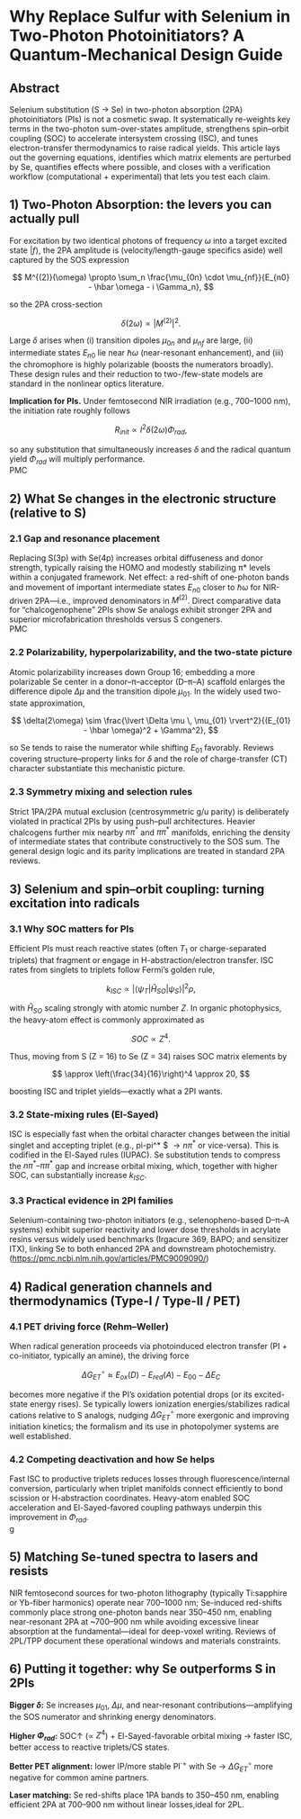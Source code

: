 # Why Replace Sulfur with Selenium in Two-Photon Photoinitiators? A Quantum-Mechanical Design Guide

## Abstract

Selenium substitution (S → Se) in two-photon absorption (2PA) photoinitiators (PIs) is not a cosmetic swap. It systematically re-weights key terms in the two-photon sum-over-states amplitude, strengthens spin–orbit coupling (SOC) to accelerate intersystem crossing (ISC), and tunes electron-transfer thermodynamics to raise radical yields. This article lays out the governing equations, identifies which matrix elements are perturbed by Se, quantifies effects where possible, and closes with a verification workflow (computational + experimental) that lets you test each claim.

## 1) Two-Photon Absorption: the levers you can actually pull

For excitation by two identical photons of frequency $\omega$ into a target excited state $\lvert f \rangle$, the 2PA amplitude is (velocity/length-gauge specifics aside) well captured by the SOS expression

$$
M^{(2)}(\omega) \propto \sum_n \frac{\mu_{0n} \cdot \mu_{nf}}{E_{n0} - \hbar \omega - i \Gamma_n},
$$

so the 2PA cross-section 

$$
\delta(2\omega) \propto \lvert M^{(2)} \rvert^2.
$$

Large $\delta$ arises when (i) transition dipoles $\mu_{0n}$ and $\mu_{nf}$ are large, (ii) intermediate states $E_{n0}$ lie near $\hbar \omega$ (near-resonant enhancement), and (iii) the chromophore is highly polarizable (boosts the numerators broadly). These design rules and their reduction to two-/few-state models are standard in the nonlinear optics literature.  


**Implication for PIs.** Under femtosecond NIR irradiation (e.g., 700–1000 nm), the initiation rate roughly follows

$$
R_{init} \propto I^2 \delta(2\omega) \Phi_{rad},
$$

so any substitution that simultaneously increases $\delta$ and the radical quantum yield $\Phi_{rad}$ will multiply performance.  
PMC

## 2) What Se changes in the electronic structure (relative to S)

### 2.1 Gap and resonance placement

Replacing S(3p) with Se(4p) increases orbital diffuseness and donor strength, typically raising the HOMO and modestly stabilizing π* levels within a conjugated framework. Net effect: a red-shift of one-photon bands and movement of important intermediate states $E_{n0}$ closer to $\hbar \omega$ for NIR-driven 2PA—i.e., improved denominators in $M^{(2)}$. Direct comparative data for “chalcogenophene” 2PIs show Se analogs exhibit stronger 2PA and superior microfabrication thresholds versus S congeners.  
PMC

### 2.2 Polarizability, hyperpolarizability, and the two-state picture

Atomic polarizability increases down Group 16; embedding a more polarizable Se center in a donor–π–acceptor (D–π–A) scaffold enlarges the difference dipole $\Delta \mu$ and the transition dipole $\mu_{01}$. In the widely used two-state approximation,

$$
\delta(2\omega) \sim \frac{\lvert \Delta \mu \, \mu_{01} \rvert^2}{(E_{01} - \hbar \omega)^2 + \Gamma^2},
$$

so Se tends to raise the numerator while shifting $E_{01}$ favorably. Reviews covering structure–property links for $\delta$ and the role of charge-transfer (CT) character substantiate this mechanistic picture.  


### 2.3 Symmetry mixing and selection rules

Strict 1PA/2PA mutual exclusion (centrosymmetric g/u parity) is deliberately violated in practical 2PIs by using push–pull architectures. Heavier chalcogens further mix nearby $n\pi^*$ and $\pi\pi^*$ manifolds, enriching the density of intermediate states that contribute constructively to the SOS sum. The general design logic and its parity implications are treated in standard 2PA reviews.  


## 3) Selenium and spin–orbit coupling: turning excitation into radicals

### 3.1 Why SOC matters for PIs

Efficient PIs must reach reactive states (often $T_1$ or charge-separated triplets) that fragment or engage in H-abstraction/electron transfer. ISC rates from singlets to triplets follow Fermi’s golden rule,

$$
k_{ISC} \propto \lvert \langle \psi_T \lvert \hat{H}_{SO} \rvert \psi_S \rangle \rvert^2 \rho,
$$

with $\hat{H}_{SO}$ scaling strongly with atomic number $Z$. In organic photophysics, the heavy-atom effect is commonly approximated as 

$$
SOC \propto Z^4.
$$

Thus, moving from S (Z = 16) to Se (Z = 34) raises SOC matrix elements by 

$$
\approx \left(\frac{34}{16}\right)^4 \approx 20,
$$

boosting ISC and triplet yields—exactly what a 2PI wants.  


### 3.2 State-mixing rules (El-Sayed)

ISC is especially fast when the orbital character changes between the initial singlet and accepting triplet (e.g., pi-pi^* $  $\rightarrow n\pi^*$ or vice-versa). This is codified in the El-Sayed rules (IUPAC). Se substitution tends to compress the $n\pi^*–\pi\pi^*$ gap and increase orbital mixing, which, together with higher SOC, can substantially increase $k_{ISC}$.  


### 3.3 Practical evidence in 2PI families

Selenium-containing two-photon initiators (e.g., selenopheno-based D–π–A systems) exhibit superior reactivity and lower dose thresholds in acrylate resins versus widely used benchmarks (Irgacure 369, BAPO; and sensitizer ITX), linking Se to both enhanced 2PA and downstream photochemistry.  
(https://pmc.ncbi.nlm.nih.gov/articles/PMC9009090/)

## 4) Radical generation channels and thermodynamics (Type-I / Type-II / PET)

### 4.1 PET driving force (Rehm–Weller)

When radical generation proceeds via photoinduced electron transfer (PI + co-initiator, typically an amine), the driving force

$$
\Delta G^\circ_{ET} \approx E_{ox}(D) - E_{red}(A) - E_{00} - \Delta E_C
$$

becomes more negative if the PI’s oxidation potential drops (or its excited-state energy rises). Se typically lowers ionization energies/stabilizes radical cations relative to S analogs, nudging $\Delta G^\circ_{ET}$ more exergonic and improving initiation kinetics; the formalism and its use in photopolymer systems are well established.  


### 4.2 Competing deactivation and how Se helps

Fast ISC to productive triplets reduces losses through fluorescence/internal conversion, particularly when triplet manifolds connect efficiently to bond scission or H-abstraction coordinates. Heavy-atom enabled SOC acceleration and El-Sayed-favored coupling pathways underpin this improvement in $\Phi_{rad}$.  
g

## 5) Matching Se-tuned spectra to lasers and resists

NIR femtosecond sources for two-photon lithography (typically Ti:sapphire or Yb-fiber harmonics) operate near 700–1000 nm; Se-induced red-shifts commonly place strong one-photon bands near 350–450 nm, enabling near-resonant 2PA at ~700–900 nm while avoiding excessive linear absorption at the fundamental—ideal for deep-voxel writing. Reviews of 2PL/TPP document these operational windows and materials constraints.  




## 6) Putting it together: why Se outperforms S in 2PIs

**Bigger $\delta$:** Se increases $\mu_{01}$, $\Delta \mu$, and near-resonant contributions—amplifying the SOS numerator and shrinking energy denominators.  


**Higher $\Phi_{rad}$:** SOC↑ (∝ $Z^4$) + El-Sayed-favorable orbital mixing → faster ISC, better access to reactive triplets/CS states.  


**Better PET alignment:** lower IP/more stable PI$^{\cdot+}$ with Se → $\Delta G^\circ_{ET}$ more negative for common amine partners.  


**Laser matching:** Se red-shifts place 1PA bands to 350–450 nm, enabling efficient 2PA at 700–900 nm without linear losses,ideal for 2PL.  

